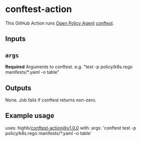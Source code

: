 # conftest-action

This GitHub Action runs [Open Policy Agent](https://github.com/open-policy-agent) [conftest](https://github.com/open-policy-agent/conftest).

## Inputs

## `args`

**Required** Arguments to conftest. e.g. "test -p policy/k8s.rego manifests/*.yaml -o table"

## Outputs

None. Job fails if conftest returns non-zero.

## Example usage

uses: highb/conftest-action@v1.0.0
with:
  args: 'conftest test -p policy/k8s.rego manifests/*.yaml -o table'
